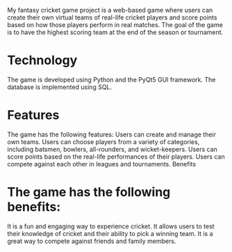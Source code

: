 My fantasy cricket game project is a web-based game where users can create their own virtual teams of real-life cricket players and score points based on how those players perform in real matches. The goal of the game is to have the highest scoring team at the end of the season or tournament.

# Technology

The game is developed using Python and the PyQt5 GUI framework. The database is implemented using SQL.

# Features
The game has the following features:
Users can create and manage their own teams.
Users can choose players from a variety of categories, including batsmen, bowlers, all-rounders, and wicket-keepers.
Users can score points based on the real-life performances of their players.
Users can compete against each other in leagues and tournaments.
Benefits

# The game has the following benefits:

It is a fun and engaging way to experience cricket.
It allows users to test their knowledge of cricket and their ability to pick a winning team.
It is a great way to compete against friends and family members.

